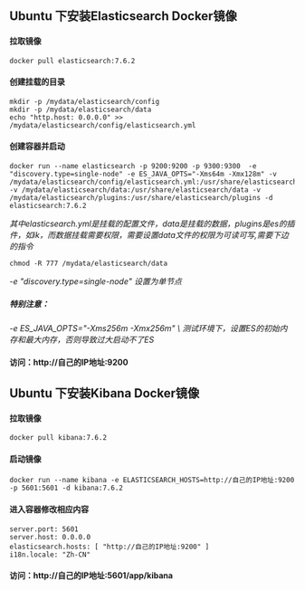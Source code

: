 ## Ubuntu 下安装Elasticsearch Docker镜像

#### 拉取镜像

```shell
docker pull elasticsearch:7.6.2
```

#### 创建挂载的目录

```shell
mkdir -p /mydata/elasticsearch/config
mkdir -p /mydata/elasticsearch/data
echo "http.host: 0.0.0.0" >> /mydata/elasticsearch/config/elasticsearch.yml
```

#### 创建容器并启动

```shell
docker run --name elasticsearch -p 9200:9200 -p 9300:9300  -e "discovery.type=single-node" -e ES_JAVA_OPTS="-Xms64m -Xmx128m" -v /mydata/elasticsearch/config/elasticsearch.yml:/usr/share/elasticsearch/config/elasticsearch.yml -v /mydata/elasticsearch/data:/usr/share/elasticsearch/data -v /mydata/elasticsearch/plugins:/usr/share/elasticsearch/plugins -d elasticsearch:7.6.2
```

*其中elasticsearch.yml是挂载的配置文件，data是挂载的数据，plugins是es的插件，如ik，而数据挂载需要权限，需要设置data文件的权限为可读可写,需要下边的指令*

```shell
chmod -R 777 /mydata/elasticsearch/data
```

*-e "discovery.type=single-node" 设置为单节点*

##### 特别注意：

*-e ES_JAVA_OPTS="-Xms256m -Xmx256m" \ 测试环境下，设置ES的初始内存和最大内存，否则导致过大启动不了ES*



#### 访问：http://自己的IP地址:9200





## Ubuntu 下安装Kibana Docker镜像

#### 拉取镜像

```shell
docker pull kibana:7.6.2
```

#### 启动镜像

```shell
docker run --name kibana -e ELASTICSEARCH_HOSTS=http://自己的IP地址:9200 -p 5601:5601 -d kibana:7.6.2
```

#### 进入容器修改相应内容

```shell
server.port: 5601
server.host: 0.0.0.0
elasticsearch.hosts: [ "http://自己的IP地址:9200" ]
i18n.locale: "Zh-CN"
```



#### 访问：http://自己的IP地址:5601/app/kibana





